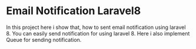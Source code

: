 # Email Notification Laravel8
 In this project here i show that, how to sent email notification using laravel 8. You can easily send notification for using laravel 8. Here i also implement Queue for sending notification.
